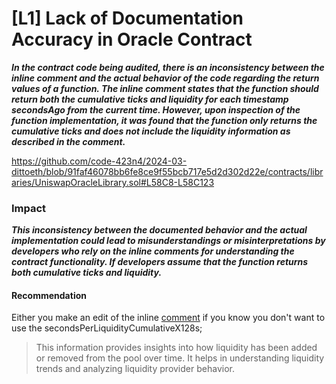 # [L1]  Lack of Documentation Accuracy in Oracle Contract

***In the contract code being audited, there is an inconsistency between the inline comment and the actual behavior of the code regarding the return values of a function. The inline comment states that the function should return both the cumulative ticks and liquidity for each timestamp secondsAgo from the current time. However, upon inspection of the function implementation, it was found that the function only returns the cumulative ticks and does not include the liquidity information as described in the comment.***

https://github.com/code-423n4/2024-03-dittoeth/blob/91faf46078bb6fe8ce9f55bcb717e5d2d302d22e/contracts/libraries/UniswapOracleLibrary.sol#L58C8-L58C123

### Impact
***This inconsistency between the documented behavior and the actual implementation could lead to misunderstandings or misinterpretations by developers who rely on the inline comments for understanding the contract functionality. If developers assume that the function returns both cumulative ticks and liquidity.***

#### Recommendation
Either you make an edit of the inline [comment](https://github.com/code-423n4/2024-03-dittoeth/blob/91faf46078bb6fe8ce9f55bcb717e5d2d302d22e/contracts/libraries/UniswapOracleLibrary.sol#L58C8-L58C123) if you know you don't want to use the secondsPerLiquidityCumulativeX128s;
>This information provides insights into how liquidity has been added or removed from the pool over time. It helps in understanding liquidity trends and analyzing liquidity provider behavior.